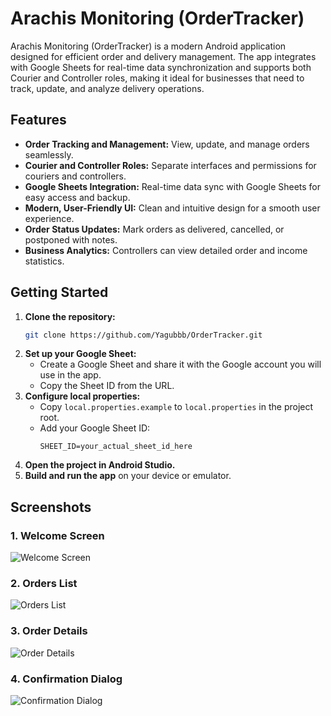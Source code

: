 # Arachis Monitoring (OrderTracker)

Arachis Monitoring (OrderTracker) is a modern Android application designed for efficient order and delivery management. The app integrates with Google Sheets for real-time data synchronization and supports both Courier and Controller roles, making it ideal for businesses that need to track, update, and analyze delivery operations.

## Features
- **Order Tracking and Management:** View, update, and manage orders seamlessly.
- **Courier and Controller Roles:** Separate interfaces and permissions for couriers and controllers.
- **Google Sheets Integration:** Real-time data sync with Google Sheets for easy access and backup.
- **Modern, User-Friendly UI:** Clean and intuitive design for a smooth user experience.
- **Order Status Updates:** Mark orders as delivered, cancelled, or postponed with notes.
- **Business Analytics:** Controllers can view detailed order and income statistics.

## Getting Started
1. **Clone the repository:**
   ```sh
   git clone https://github.com/Yagubbb/OrderTracker.git
   ```
2. **Set up your Google Sheet:**
   - Create a Google Sheet and share it with the Google account you will use in the app.
   - Copy the Sheet ID from the URL.
3. **Configure local properties:**
   - Copy `local.properties.example` to `local.properties` in the project root.
   - Add your Google Sheet ID:
     ```
     SHEET_ID=your_actual_sheet_id_here
     ```
4. **Open the project in Android Studio.**
5. **Build and run the app** on your device or emulator.

## Screenshots

### 1. Welcome Screen
![Welcome Screen](app/src/screenshots/welcome.png)

### 2. Orders List
![Orders List](app/src/screenshots/order_list.png)

### 3. Order Details
![Order Details](app/src/screenshots/order_details_delivering.png)

### 4. Confirmation Dialog
![Confirmation Dialog](app/src/screenshots/dialog.png)
